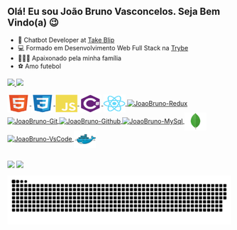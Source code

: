 ## Olá! Eu sou João Bruno Vasconcelos. Seja Bem Vindo(a) 😉
- 🧑‍ Chatbot Developer at [Take Blip](https://www.take.net/)
- 💻 Formado em Desenvolvimento Web Full Stack na [Trybe](https://www.betrybe.com/)
- 👨‍👩‍👦 Apaixonado pela minha família
- ⚽ Amo futebol

<div>
  <a href="https://github.com/joaobruno05"> 
  <img height="160em" src="https://github-readme-stats.vercel.app/api?username=joaobruno05&show_icons=true&theme=react&include_all_commits=true&count_private=true" />
  <img height="160em" src="https://github-readme-stats.vercel.app/api/top-langs/?username=joaobruno05&layout=compact&langs_count=7&theme=react" />
</div>
  
<div style="display: inline_block"><br>
  <img align="center" alt="JoaoBruno-HTML" height="40" width="50" src="https://raw.githubusercontent.com/devicons/devicon/master/icons/html5/html5-original.svg">
  <img align="center" alt="JoaoBruno-CSS" height="40" width="50" src="https://raw.githubusercontent.com/devicons/devicon/master/icons/css3/css3-original.svg">
  <img align="center" alt="JoaoBruno-Js" height="40" width="50" src="https://raw.githubusercontent.com/devicons/devicon/master/icons/javascript/javascript-plain.svg">
  <img align="center" alt="JoaoBruno-C#" height="40" width="50" src="https://raw.githubusercontent.com/devicons/devicon/master/icons/csharp/csharp-plain.svg">
  <img align="center" alt="JoaoBruno-React" height="40" width="50" src="https://raw.githubusercontent.com/devicons/devicon/master/icons/react/react-original.svg">
  <img align="center" alt="JoaoBruno-Redux" height="40" width="50" src="https://cdn.jsdelivr.net/gh/devicons/devicon/icons/redux/redux-original.svg" />
  <img align="center" alt="JoaoBruno-Git" height="40" width="50" src="https://cdn.jsdelivr.net/gh/devicons/devicon/icons/git/git-original.svg" />
  <img align="center" alt="JoaoBruno-Github" height="40" width="50" src="https://cdn.jsdelivr.net/gh/devicons/devicon/icons/github/github-original.svg" />
  <img align="center" alt="JoaoBruno-MySql" height="40" width="50" src="https://cdn.jsdelivr.net/gh/devicons/devicon/icons/mysql/mysql-original.svg" />
  <img align="center" alt="JoaoBruno-MongoDB" height="40" width="50" src="https://raw.githubusercontent.com/devicons/devicon/master/icons/mongodb/mongodb-original.svg" />
  <img align="center" alt="JoaoBruno-VsCode" height="40" width="50" src="https://cdn.jsdelivr.net/gh/devicons/devicon/icons/vscode/vscode-original.svg" />
  <img align="center" alt="JoaoBruno-Docker" height="40" width="50" src="https://raw.githubusercontent.com/devicons/devicon/master/icons/docker/docker-original.svg" />
</div>

##
  
<div>
  <a href="https://www.linkedin.com/in/joao-bruno-vasconcelos/" target="_blank"><img src="https://img.shields.io/badge/-LinkedIn-%230077B5?style=for-the-badge&logo=linkedin&logoColor=white" target="_blank"></a>
  <a href = "mailto:joaobruno91@gmail.com"><img src="https://img.shields.io/badge/-Gmail-%23333?style=for-the-badge&logo=gmail&logoColor=white" target="_blank"></a>
  
  ![Snake animation](https://github.com/joaobruno05/joaobruno05/blob/output/github-contribution-grid-snake.svg)
 
</div>
